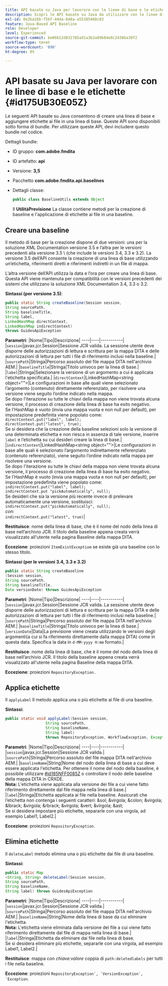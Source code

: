 ```yaml
---
title: API basate su Java per lavorare con le linee di base e le etichette
description: Scopri le API basate su Java da utilizzare con le linee di base e le etichette
exl-id: 0e2ba1bb-f5bf-44da-848a-a55385460c83
feature: Java-Based API Baseline
role: Developer
level: Experienced
source-git-commit: be06612d832785a91a3b2a89b84e0c2438ba30f2
workflow-type: tm+mt
source-wordcount: '890'
ht-degree: 0%

---
```


# API basate su Java per lavorare con le linee di base e le etichette {#id175UB30E05Z}

Le seguenti API basate su Java consentono di creare una linea di base e aggiungere etichette ai file in una linea di base. Queste API sono disponibili sotto forma di bundle. Per utilizzare queste API, devi includere questo bundle nel codice.

Dettagli bundle:

- ID gruppo: **com.adobe.fmdita**

- ID artefatto: **api**

- Versione: **3,5**

- Pacchetto **com.adobe.fmdita.api.baselines**

- Dettagli classe:

  ```JAVA
  public class BaselineUtils extends Object
  ```

  Il **UtilitàPrevisione** La classe contiene metodi per la creazione di baseline e l&#39;applicazione di etichette ai file in una baseline.


## Creare una baseline

Il metodo di base per la creazione dispone di due versioni: una per la soluzione XML Documentation versione 3.5 e l’altra per le versioni precedenti alla versione 3.5 \ (che include le versioni 3.4, 3.3 e 3.2\). La versione 3.5 dell’API consente la creazione di una linea di base utilizzando un’etichetta, riferimenti diretti e riferimenti indiretti in un file di mappa.

L’altra versione dell’API utilizza la data e l’ora per creare una linea di base. Questa API viene mantenuta per compatibilità con le versioni precedenti dei sistemi che utilizzano la soluzione XML Documentation 3.4, 3.3 o 3.2.

**Sintassi \(per versione 3.5\)**:

```JAVA
public static String createBaseline(Session session, 
String sourcePath, 
String baselineTitle, 
String label, 
LinkedHashMap directContext, 
LinkedHashMap indirectContext) 
throws GuidesApiException
```

**Parametri**: |Nome|Tipo|Descrizione| ----|----|-----------| |`session`|javax.jcr.Session|Sessione JCR valida. La sessione utente deve disporre delle autorizzazioni di lettura e scrittura per la mappa DITA e delle autorizzazioni di lettura per tutti i file di riferimento inclusi nella baseline.| |`sourcePath`|Stringa|Percorso assoluto del file mappa DITA nell&#39;archivio AEM.| |`baselineTitle`|Stringa|Titolo univoco per la linea di base.| |`label`|Stringa|Selezionare la versione di un argomento a cui è applicata l&#39;etichetta specificata.| |`directContext`|LinkedHashMap&lt;string object=&quot;&quot;>|Le configurazioni in base alle quali viene selezionato l’argomento \(contenuto\) direttamente referenziato, per risolvere una versione viene seguito l’ordine indicato nella mappa. <br> Se dopo l&#39;iterazione su tutte le chiavi della mappa non viene trovata alcuna versione, il processo di creazione della linea di base ha esito negativo. <br> Se l&#39;HashMap è vuoto \(invia una mappa vuota e non null per default\), per impostazione predefinita viene popolato come: <br>`directContext.put("label", label);` <br> `directContext.put("latest", true);` <br> Se si desidera che la creazione della baseline selezioni solo la versione di una determinata etichetta e non riesca in assenza di tale versione, inserire `label` e l’etichetta su cui desideri creare la linea di base.| |`indirectContext`|LinkedHashMap&lt;string object=&quot;&quot;>|Le configurazioni in base alle quali è selezionato l’argomento indirettamente referenziato \(contenuto referenziato\), viene seguito l’ordine indicato nella mappa per risolvere una versione. <br> Se dopo l&#39;iterazione su tutte le chiavi della mappa non viene trovata alcuna versione, il processo di creazione della linea di base ha esito negativo. <br> Se l&#39;HashMap è vuoto \(invia una mappa vuota e non null per default\), per impostazione predefinita viene popolato come: <br>`indirectContext.put("label", label);` <br>`indirectContext.put "pickAutomatically", null);` <br> Se desideri che sia la versione più recente invece di prelevare automaticamente una versione, sostituisci: <br>`indirectContext.put("pickAutomatically", null);` <br> _con:_ <br>`indirectContext.put("latest", true)`|

**Restituisce**: nome della linea di base, che è il nome del nodo della linea di base nell’archivio JCR. Il titolo della baseline appena creata verrà visualizzato all&#39;utente nella pagina Baseline della mappa DITA.

**Eccezione**: proiezioni ``ItemExistExceptiom`` se esiste già una baseline con lo stesso titolo.

**Sintassi \(per le versioni 3.4, 3.3 e 3.2\)**

```JAVA
public static String createBaseline
(Session session, 
String sourcePath, 
String baselineTitle, 
Date versionDate) throws GuidesApiException
```

**Parametri**: |Nome|Tipo|Descrizione| ----|----|-----------| |`session`|javax.jcr.Session|Sessione JCR valida. La sessione utente deve disporre delle autorizzazioni di lettura e scrittura per la mappa DITA e delle autorizzazioni di lettura per tutti i file di riferimento inclusi nella baseline.| |``sourcePath``|Stringa|Percorso assoluto del file mappa DITA nell&#39;archivio AEM.| |`baselineTitle`|Stringa|Titolo univoco per la linea di base.| |`versionDate`|Data|La previsione viene creata utilizzando le versioni degli argomenti\(a cui si fa riferimento direttamente dalla mappa DITA\) come in questa data. Specifica la data in `d-MM-yyyy H:mm` formato.|

**Restituisce**: nome della linea di base, che è il nome del nodo della linea di base nell’archivio JCR. Il titolo della baseline appena creata verrà visualizzato all&#39;utente nella pagina Baseline della mappa DITA.

**Eccezione**: proiezioni ``RepositoryException.``

## Applica etichette

Il ``applyLabel`` Il metodo applica una o più etichette ai file di una baseline.

**Sintassi**:

```JAVA
public static void applyLabel(Session session,
                  String sourcePath,
                  String baselineName,
                  String label)
                  throws RepositoryException, WorkflowException, Exception
```

**Parametri**: |Nome|Tipo|Descrizione| ----|----|-----------| |`session`|javax.jcr.Session|Sessione JCR valida.| |`sourcePath`|Stringa|Percorso assoluto del file mappa DITA nell&#39;archivio AEM.| |``baselineName``|String|Nome del nodo della linea di base a cui deve essere applicata l&#39;etichetta. Per ottenere il nome del nodo della baseline, è possibile utilizzare [\#id185NFF0085Z](#id185NFF0085Z) o controllare il nodo delle baseline della mappa DITA in CRXDE.<br> **Nota:** L&#39;etichetta viene applicata alla versione dei file a cui viene fatto riferimento direttamente dal file mappa nella linea di base.| |`label`|Stringa|Etichetta applicata ai file nella baseline. Assicurati che l’etichetta non contenga i seguenti caratteri: &amp;sol; &amp;virgola; &amp;colon; &amp;virgola; &amp;lbrack; &amp;virgola; &amp;rbrack; &amp;virgola; &amp;vert; &amp;virgola; &amp;ast; <br> Se si desidera impostare più etichette, separarle con una virgola, ad esempio Label1, Label2.|

**Eccezione**: proiezioni `RepositoryException`.

## Elimina etichette

Il ``deleteLabel`` metodo elimina una o più etichette dai file di una baseline.

**Sintassi**:

```JAVA
public static Map
<String, String> deleteLabel(Session session, 
String sourcePath, 
String baselineName, 
String label) throws GuidesApiException
```

**Parametri**: |Nome|Tipo|Descrizione| ----|----|-----------| |`session`|javax.jcr.Session|Sessione JCR valida.| |`sourcePath`|Stringa|Percorso assoluto del file mappa DITA nell&#39;archivio AEM.| |`baselineName`|String|Nome della linea di base da cui eliminare l&#39;etichetta. <br> **Nota:** L&#39;etichetta viene eliminata dalla versione dei file a cui viene fatto riferimento direttamente dal file di mappa nella linea di base.| |`label`|Stringa|Etichetta da eliminare dai file nella linea di base. <br> Se si desidera eliminare più etichette, separarle con una virgola, ad esempio Label1, Label2.|

**Restituisce**: mappa con *chiave:valore* coppia di `path:deletedlabels` per tutti i file nella baseline.

**Eccezione**: proiezioni ``RepositoryException`, `VersionException`, `Exception``.
